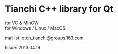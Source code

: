 Tianchi C++ library for Qt
===========================
for VC & MinGW<br/>
for Windows / Linux / MacOS<br/>

maillist: qtcn_tianchi@groups.163.com<br/>

Issue: 2013.04.19<br/>
